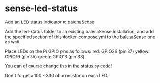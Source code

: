 # sense-led-status
Add an LED status indicator to [balenaSense](https://github.com/balenalabs/balena-sense)

Add the led-status folder to an existing balenaSense installation, and add the specified section of this docker-compose.yml to the balenaSense one as well.

Place LEDs on the Pi GPIO pins as follows:
red: GPIO26 (pin 37)
yellow: GPIO19 (pin 35)
green: GPIO13 (pin 33)

You can of course change this in the status.py code!

Don't forget a 100 - 330 ohm resistor on each LED.

